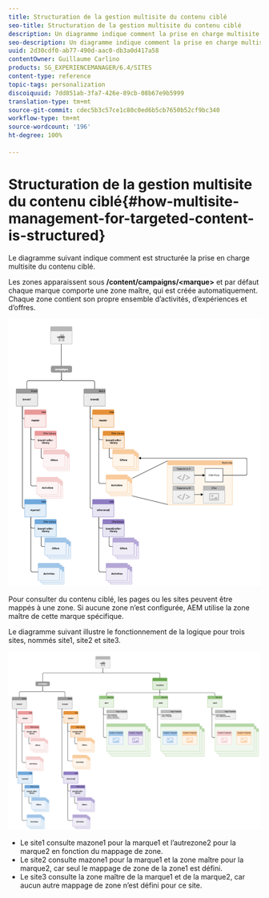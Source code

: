 ```yaml
---
title: Structuration de la gestion multisite du contenu ciblé
seo-title: Structuration de la gestion multisite du contenu ciblé
description: Un diagramme indique comment la prise en charge multisite du contenu ciblé est structurée.
seo-description: Un diagramme indique comment la prise en charge multisite du contenu ciblé est structurée.
uuid: 2d30cdf0-ab77-490d-aac0-db3a0d417a58
contentOwner: Guillaume Carlino
products: SG_EXPERIENCEMANAGER/6.4/SITES
content-type: reference
topic-tags: personalization
discoiquuid: 7dd851ab-3fa7-426e-89cb-08b67e9b5999
translation-type: tm+mt
source-git-commit: cdec5b3c57ce1c80c0ed6b5cb7650b52cf9bc340
workflow-type: tm+mt
source-wordcount: '196'
ht-degree: 100%

---
```



# Structuration de la gestion multisite du contenu ciblé{#how-multisite-management-for-targeted-content-is-structured}

Le diagramme suivant indique comment est structurée la prise en charge multisite du contenu ciblé.

Les zones apparaissent sous **/content/campaigns/&lt;marque>** et par défaut chaque marque comporte une zone maître, qui est créée automatiquement. Chaque zone contient son propre ensemble d’activités, d’expériences et d’offres.

![chlimage_1-268](assets/chlimage_1-268.png)

Pour consulter du contenu ciblé, les pages ou les sites peuvent être mappés à une zone. Si aucune zone n’est configurée, AEM utilise la zone maître de cette marque spécifique.

Le diagramme suivant illustre le fonctionnement de la logique pour trois sites, nommés site1, site2 et site3.

![chlimage_1-269](assets/chlimage_1-269.png)

* Le site1 consulte mazone1 pour la marque1 et l’autrezone2 pour la marque2 en fonction du mappage de zone.
* Le site2 consulte mazone1 pour la marque1 et la zone maître pour la marque2, car seul le mappage de zone de la zone1 est défini.
* Le site3 consulte la zone maître de la marque1 et de la marque2, car aucun autre mappage de zone n’est défini pour ce site.

